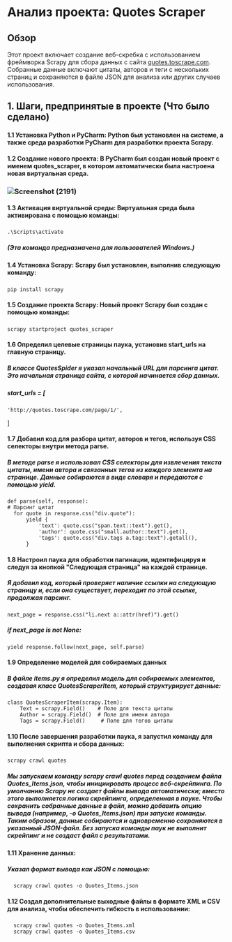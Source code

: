 # Анализ проекта: Quotes Scraper

## Обзор
Этот проект включает создание веб-скребка с использованием фреймворка Scrapy для сбора данных с сайта [quotes.toscrape.com](http://quotes.toscrape.com). Собранные данные включают цитаты, авторов и теги с нескольких страниц и сохраняются в файле JSON для анализа или других случаев использования.
## 1. Шаги, предпринятые в проекте (Что было сделано)
#### 1.1 Установка Python и PyCharm: Python был установлен на системе, а также среда разработки PyCharm для разработки проекта Scrapy.
#### 1.2 Создание нового проекта: В PyCharm был создан новый проект с именем quotes_scraper, в котором автоматически была настроена новая виртуальная среда.

### ![Screenshot (2191)](https://github.com/user-attachments/assets/7704cd0f-b605-4127-b29c-25af2974ddf0)

#### 1.3 Активация виртуальной среды: Виртуальная среда была активирована с помощью команды:
##### 
    .\Scripts\activate
##### (Эта команда предназначена для пользователей Windows.)
#### 1.4 Установка Scrapy: Scrapy был установлен, выполнив следующую команду:
##### 
    pip install scrapy
#### 1.5 Создание проекта Scrapy: Новый проект Scrapy был создан с помощью команды:
##### 
    scrapy startproject quotes_scraper
#### 1.6 Определил целевые страницы паука, установив start_urls на главную страницу.
##### В классе QuotesSpider я указал начальный URL для парсинга цитат. Это начальная страница сайта, с которой начинается сбор данных.
##### start_urls = [
    'http://quotes.toscrape.com/page/1/',  
]
#### 1.7 Добавил код для разбора цитат, авторов и тегов, используя CSS селекторы внутри метода parse.
##### В методе parse я использовал CSS селекторы для извлечения текста цитаты, имени автора и связанных тегов из каждого элемента на странице. Данные собираются в виде словаря и передаются с помощью yield.
##### 
    def parse(self, response):
    # Парсинг цитат
      for quote in response.css("div.quote"):
          yield {
              'text': quote.css("span.text::text").get(),
              'author': quote.css("small.author::text").get(),
              'tags': quote.css("div.tags a.tag::text").getall(),
          }
#### 1.8 Настроил паука для обработки пагинации, идентифицируя и следуя за кнопкой "Следующая страница" на каждой странице.
##### Я добавил код, который проверяет наличие ссылки на следующую страницу и, если она существует, переходит по этой ссылке, продолжая парсинг.
#####
    next_page = response.css("li.next a::attr(href)").get()
##### if next_page is not None:
    yield response.follow(next_page, self.parse)
#### 1.9 Определение моделей для собираемых данных
##### В файле items.py я определил модель для собираемых элементов, создавая класс QuotesScraperItem, который структурирует данные:
##### 
    class QuotesScraperItem(scrapy.Item):
        Text = scrapy.Field()    # Поле для текста цитаты
        Author = scrapy.Field()  # Поле для имени автора
        Tags = scrapy.Field()     # Поле для тегов цитаты
#### 1.10 После завершения разработки паука, я запустил команду для выполнения скрипта и сбора данных:
##### 
    scrapy crawl quotes
##### Мы запускаем команду scrapy crawl quotes перед созданием файла Quotes_Items.json, чтобы инициировать процесс веб-скрейпинга. По умолчанию Scrapy не создает файлы вывода автоматически; вместо этого выполняется логика скрейпинга, определенная в пауке. Чтобы сохранить собранные данные в файл, можно добавить опцию вывода (например, -o Quotes_Items.json) при запуске команды. Таким образом, данные собираются и одновременно сохраняются в указанный JSON-файл. Без запуска команды паук не выполнит скрейпинг и не создаст файл с результатами.

#### 1.11 Хранение данных:
##### Указал формат вывода как JSON с помощью:
##### 
      scrapy crawl quotes -o Quotes_Items.json

#### 1.12 Создал дополнительные выходные файлы в формате XML и CSV для анализа, чтобы обеспечить гибкость в использовании:
##### 
      scrapy crawl quotes -o Quotes_Items.xml 
      scrapy crawl quotes -o Quotes_Items.csv




